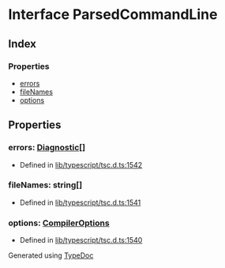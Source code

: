 # Interface ParsedCommandLine


## Index

### Properties
* [errors](ts.parsedcommandline.md#errors)
* [fileNames](ts.parsedcommandline.md#filenames)
* [options](ts.parsedcommandline.md#options)

## Properties

### errors: [Diagnostic](ts.diagnostic.md)[]

* Defined in [lib/typescript/tsc.d.ts:1542](https://github.com/kimamula/typedoc/blob/HEAD/src/lib/typescript/tsc.d.ts#L1542)


### fileNames: string[]

* Defined in [lib/typescript/tsc.d.ts:1541](https://github.com/kimamula/typedoc/blob/HEAD/src/lib/typescript/tsc.d.ts#L1541)


### options: [CompilerOptions](ts.compileroptions.md)

* Defined in [lib/typescript/tsc.d.ts:1540](https://github.com/kimamula/typedoc/blob/HEAD/src/lib/typescript/tsc.d.ts#L1540)



Generated using [TypeDoc](http://typedoc.io)
